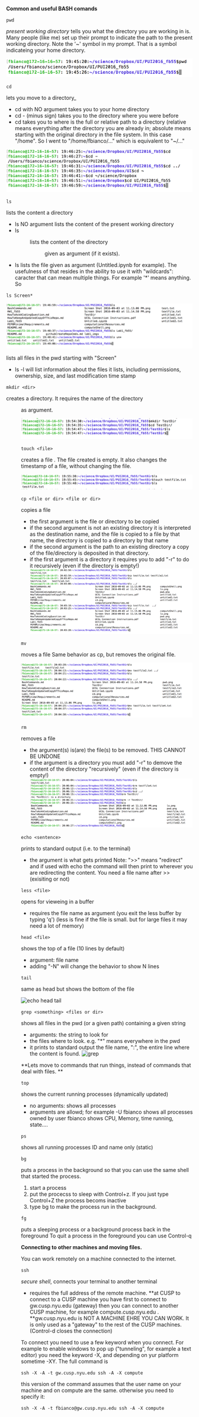 **Common and useful BASH comands**

```
pwd
```
    
_present working directory_
tells you what the directory you are working in is. 
Many people (like me) set up their prompt to indicate the path to the present working directory. 
Note the '~' symbol in my prompt. That is a symbol indicateing your home directory.
    
![pwd](pwd.png "pwd")
    
```
cd
```
    
lets you move to a directory_ 
- cd with NO argument takes you to your home directory
- cd - (minus sign) takes you to the directory where you were before
- cd <path> takes you to <path> where <path> is the full or relative path to a directory (relative means everything after the directory you are already in; absolute means starting with the original directory in the file system. In this case "/home". So I went to "/home/fbianco/..." which is equivalent to "~/..."

![cd](cd.png "cd")

    
```
ls
```
    
lists the content a directory
- ls NO argument lists the content of the present working directory 
- ls <dir>  lists the content of the directory <dir> given as argument (if it exists). 
- ls <file> lists the file given as argument (Untitled.ipynb for example). The usefulness of that resides in the ability to use it with "wildcards": caracter that can mean multiple things. For example '\*' means  anything. So 
    
```
ls Screen* 
```

![ls](ls.png "ls")


lists all files in the pwd starting with "Screen"
- ls -l will list information about the files it lists, including permissions, ownership, size, and last modification time stamp
    
```
mkdir <dir>
```
    
creates a directory. It requires the name of the directory <dir> as argument.

![mkdir](mkdir.png "mkdir")

```
touch <file>
```
    
creates a file <file>. The file created is empty. 
It also changes the timestamp of a file, without changing the file. 

![touch](touch.png "touch")

    
```
cp <file or dir> <file or dir>
```
    
copies a file
- the first argument is the file or directory to be copied
- if the second argument is not an existing directory it is interpreted as the destination name, and the file is copied to a file by that name, the directory is copied to a directory by that name
- if the second argument is the path to an existing directory a copy of the file/directory is deposited in that directory. 
- if the first argument is a directory it requires you to add "-r" to do it recursively (even if the directory is empty!) 
![cp](cp.png "cp")

    
```
mv
```
    
moves a file
Same behavior as cp, but removes the original file. 
    
![mv](mv.png "mv")

```
rm
```
    
removes a file
- the argument(s) is(are) the file(s) to be removed. THIS CANNOT BE UNDONE
- if the argument is a directory you must add "-r" to demove the content of the directory "recursively" (even if the directory is empty!)
![rm](rm.png "rm")

    
```
echo <sentence>
``` 

prints to standard output (i.e. to the terminal)
- the argument is what gets printed
Note:  ">>" means "redirect" and if used with echo the command will then print to wherever you are redirecting the content. You need a file name after >> (exisiting or not)
    
```
less <file>
```
    
opens <file> for vieweing in a buffer
- requires the file name as argument (you exit the less buffer by typing 'q')
(less is fine if the file is small. but for large files it may need a lot of memory)
    
```
head <file>
```
    
shows the top of a file (10 lines by default)
- argument: file name
- adding "-N" will change the behavior to show N lines
    
```
tail
```
    
same as head but shows the bottom of the file

![echo head tail](echo_head_tail.png "echo head tail")


```
grep <something> <files or dir>
```
    
    
shows all files in the pwd (or a given path) containing a given string
- arguments: the string to look for
- the files where to look. e.g. "*" means everywhere in the pwd
- it prints to standard output the file name, ":", the entire line where the content is found.
![grep](grep.png "grep")



**Lets move to commands that run things, instead of commands that deal with files. **


```
top
```
    
shows the current running processes (dynamically updated)
- no arguments: shows all processes
- arguments are allowd; for example -U fbianco shows all processes owned by user fbianco
shows CPU, Memory, time running, state....

```
ps 
```
    
shows all running processes ID and name only (static)

```
bg 
```
    
puts a process in the background so that you can use the same shell that started the process. 
1. start a process
2. put the procecss to sleep with Control+z. If you just type Control+Z the process becoms inactive
3. type bg to make the process run in the background. 
    
```
fg
```
    
puts a sleeping process or a background process back in the foreground
To quit a process in the foreground you can use Control-q

**Connecting to other machines and moving files.**

You can work remotely on a machine connected to the internet.

```
ssh
```
    
_secure shell_, connects your terminal to another terminal
- requires the full address of the remote machine. 
**at CUSP to connect to a CUSP machine you have first to connect to gw.cusp.nyu.edu (gateway) then you can connect to another CUSP machine, for example compute.cusp.nyu.edu . 
**gw.cusp.nyu.edu is NOT A MACHINE EHRE YOU CAN WORK. It is only used as a "gateway" to the rest of the CUSP machines.
(Control-d closes the connection)
    
To connect you need to use a few keyword when you connect. For example to enable windows to pop up ("tunneling", for example a text editor) you need the keyword -X, and depending on yur platform sometime -XY. 
The full command is 
    
```
ssh -X -A -t gw.cusp.nyu.edu ssh -A -X compute

```

this version of the command assumes that the user name on your machine and on compute are the same. otherwise you need to specify it:     

```
ssh -X -A -t fbianco@gw.cusp.nyu.edu ssh -A -X compute
```











    
